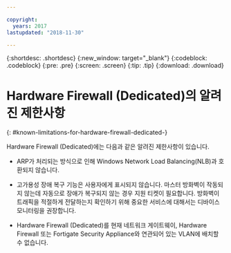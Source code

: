 ```yaml
---

copyright:
  years: 2017
lastupdated: "2018-11-30"

---
```


{:shortdesc: .shortdesc}
{:new_window: target="_blank"}
{:codeblock: .codeblock}
{:pre: .pre}
{:screen: .screen}
{:tip: .tip}
{:download: .download}

# Hardware Firewall (Dedicated)의 알려진 제한사항
{: #known-limitations-for-hardware-firewall-dedicated-}

Hardware Firewall (Dedicated)에는 다음과 같은 알려진 제한사항이 있습니다.

* ARP가 처리되는 방식으로 인해 Windows Network Load Balancing(NLB)과 호환되지 않습니다.

* 고가용성 장애 복구 기능은 사용자에게 표시되지 않습니다. 마스터 방화벽이 작동되지 않는데 자동으로 장애가 복구되지 않는 경우 지원 티켓이 필요합니다. 방화벽이 트래픽을 적절하게 전달하는지 확인하기 위해 중요한 서비스에 대해서는 디바이스 모니터링을 권장합니다.

* Hardware Firewall (Dedicated)를 현재 네트워크 게이트웨이, Hardware Firewall 또는 Fortigate Security Appliance와 연관되어 있는 VLAN에 배치할 수 없습니다.
